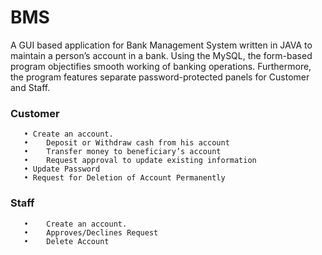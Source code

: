 # BMS
A GUI based application for Bank Management System written in JAVA to maintain a person’s account in a bank. Using the MySQL, the form-based program objectifies smooth working of banking operations. Furthermore, the program features separate password-protected panels for Customer and Staff.
### Customer 
       • Create an account.
       •	Deposit or Withdraw cash from his account
       •	Transfer money to beneficiary’s account
       •	Request approval to update existing information
       • Update Password
       • Request for Deletion of Account Permanently
###	Staff
       •	Create an account.
       •	Approves/Declines Request
       •	Delete Account
